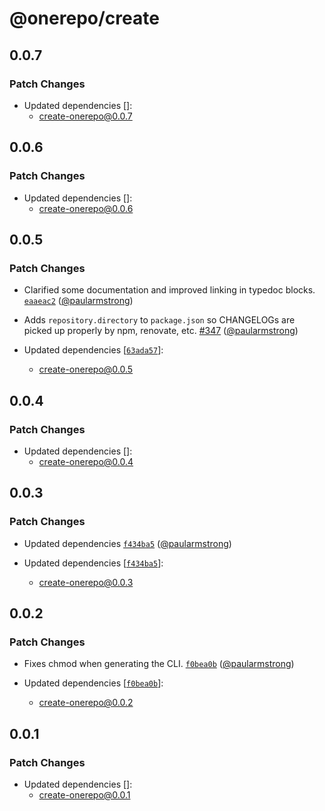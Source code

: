 # @onerepo/create

## 0.0.7

### Patch Changes

- Updated dependencies []:
  - create-onerepo@0.0.7

## 0.0.6

### Patch Changes

- Updated dependencies []:
  - create-onerepo@0.0.6

## 0.0.5

### Patch Changes

- Clarified some documentation and improved linking in typedoc blocks. [`eaaeac2`](https://github.com/paularmstrong/onerepo/commit/eaaeac257d06164adb3df11f454302c1ef2da2ba) ([@paularmstrong](https://github.com/paularmstrong))

- Adds `repository.directory` to `package.json` so CHANGELOGs are picked up properly by npm, renovate, etc. [#347](https://github.com/paularmstrong/onerepo/pull/347) ([@paularmstrong](https://github.com/paularmstrong))

- Updated dependencies [[`63ada57`](https://github.com/paularmstrong/onerepo/commit/63ada577da7e630e127dcb0fe44523e55fa61840)]:
  - create-onerepo@0.0.5

## 0.0.4

### Patch Changes

- Updated dependencies []:
  - create-onerepo@0.0.4

## 0.0.3

### Patch Changes

- Updated dependencies [`f434ba5`](https://github.com/paularmstrong/onerepo/commit/f434ba58f4d3de366697d367449440320d0a12a7) ([@paularmstrong](https://github.com/paularmstrong))

- Updated dependencies [[`f434ba5`](https://github.com/paularmstrong/onerepo/commit/f434ba58f4d3de366697d367449440320d0a12a7)]:
  - create-onerepo@0.0.3

## 0.0.2

### Patch Changes

- Fixes chmod when generating the CLI. [`f0bea0b`](https://github.com/paularmstrong/onerepo/commit/f0bea0b6346aceda5c4db2e5521116e16ef09a90) ([@paularmstrong](https://github.com/paularmstrong))

- Updated dependencies [[`f0bea0b`](https://github.com/paularmstrong/onerepo/commit/f0bea0b6346aceda5c4db2e5521116e16ef09a90)]:
  - create-onerepo@0.0.2

## 0.0.1

### Patch Changes

- Updated dependencies []:
  - create-onerepo@0.0.1
